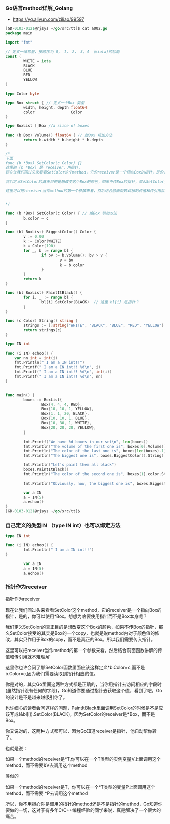 ### Go语言method详解_Golang
* https://yq.aliyun.com/ziliao/99597
```go
[GD-0103-0121@rjsys ~/go/src/tt]$ cat a002.go
package main

import "fmt"

// 定义一堆常量，按顺序为 0， 1， 2， 3，4 （=iota)的功能
const (
        WHITE = iota
        BLACK
        BLUE
        RED
        YELLOW
)

type Color byte

type Box struct { // 定义一个Box 类型
        width, height, depth float64
        color                Color
}

type BoxList []Box //a slice of boxes

func (b Box) Volume() float64 { // 给Box 填加方法
        return b.width * b.height * b.depth
}

/*
下面
func (b *Box) SetColor(c Color) {}
这里的 (b *Box) 是 receiver，用指针，
现在让我们回过头来看看SetColor这个method，它的receiver是一个指向Box的指针，是的，你可以使用*Box。想想为啥要使用指针而不是Box本身呢？

我们定义SetColor的真正目的是想改变这个Box的颜色，如果不传Box的指针，那么SetColor接受的其实是Box的一个copy，也就是说method内对于颜色值的修改，其实只作用于Box的copy，而不是真正的Box。所以我们需要传入指针。

这里可以把receiver当作method的第一个参数来看，然后结合前面函数讲解的传值和传引用就不难理解


*/

func (b *Box) SetColor(c Color) { // 给Box 填加方法
        b.color = c
}

func (bl BoxList) BiggestColor() Color {
        v := 0.00
        k := Color(WHITE)
        k = Color(190)
        for _, b := range bl {
                if bv := b.Volume(); bv > v {
                        v = bv
                        k = b.color
                }
        }
        return k
}

func (bl BoxList) PaintItBlack() {
        for i, _ := range bl {
                bl[i].SetColor(BLACK)  // 这里 bl[i] 是指针？
        }
}

func (c Color) String() string {
        strings := []string{"WHITE", "BLACK", "BLUE", "RED", "YELLOW"} // 定义字符串数组
        return strings[c]
}

type IN int

func (i IN) echoo() {
    var nn int = int(i)
    fmt.Println(" I am a IN int!!")
    fmt.Printf(" I am a IN int!! %d\n", i)
    fmt.Printf(" I am a IN int!! %d\n", int(i))
    fmt.Printf(" I am a IN int!! %d\n", nn)
}


func main() {
        boxes := BoxList{
                Box{4, 4, 4, RED},
                Box{10, 10, 1, YELLOW},
                Box{1, 1, 20, BLACK},
                Box{10, 10, 1, BLUE},
                Box{10, 30, 1, WHITE},
                Box{20, 20, 20, YELLOW},
        }

        fmt.Printf("We have %d boxes in our set\n", len(boxes))
        fmt.Println("The volume of the first one is", boxes[0].Volume(), "cm³")
        fmt.Println("The color of the last one is", boxes[len(boxes)-1].color.String())
        fmt.Println("The biggest one is", boxes.BiggestColor().String())

        fmt.Println("Let's paint them all black")
        boxes.PaintItBlack()
        fmt.Println("The color of the second one is", boxes[1].color.String())

        fmt.Println("Obviously, now, the biggest one is", boxes.BiggestColor().String())

        var a IN
        a = IN(5)
        a.echoo()
}
[GD-0103-0121@rjsys ~/go/src/tt]$
```

### 自己定义的类型IN （type IN int）也可以绑定方法
```go
type IN int

func (i IN) echoo() {
        fmt.Println(" I am a IN int!!")
}

```
```go
        var a IN
        a = IN(5)
        a.echoo()
```

### 指针作为receiver

指针作为receiver

现在让我们回过头来看看SetColor这个method，它的receiver是一个指向Box的指针，是的，你可以使用*Box。想想为啥要使用指针而不是Box本身呢？

我们定义SetColor的真正目的是想改变这个Box的颜色，如果不传Box的指针，那么SetColor接受的其实是Box的一个copy，也就是说method内对于颜色值的修改，其实只作用于Box的copy，而不是真正的Box。所以我们需要传入指针。

这里可以把receiver当作method的第一个参数来看，然后结合前面函数讲解的传值和传引用就不难理解

这里你也许会问了那SetColor函数里面应该这样定义*b.Color=c,而不是b.Color=c,因为我们需要读取到指针相应的值。

你是对的，其实Go里面这两种方式都是正确的，当你用指针去访问相应的字段时(虽然指针没有任何的字段)，Go知道你要通过指针去获取这个值，看到了吧，Go的设计是不是越来越吸引你了。

也许细心的读者会问这样的问题，PaintItBlack里面调用SetColor的时候是不是应该写成(&bl[i]).SetColor(BLACK)，因为SetColor的receiver是*Box，而不是Box。

你又说对的，这两种方式都可以，因为Go知道receiver是指针，他自动帮你转了。

也就是说：

如果一个method的receiver是*T,你可以在一个T类型的实例变量V上面调用这个method，而不需要&V去调用这个method

类似的

如果一个method的receiver是T，你可以在一个*T类型的变量P上面调用这个method，而不需要 *P去调用这个method

所以，你不用担心你是调用的指针的method还是不是指针的method，Go知道你要做的一切，这对于有多年C/C++编程经验的同学来说，真是解决了一个很大的痛苦。
